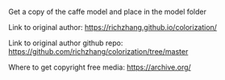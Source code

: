 Get a copy of the caffe model and place in the model folder

Link to original author: https://richzhang.github.io/colorization/

Link to original author github repo: https://github.com/richzhang/colorization/tree/master

Where to get copyright free media: https://archive.org/
